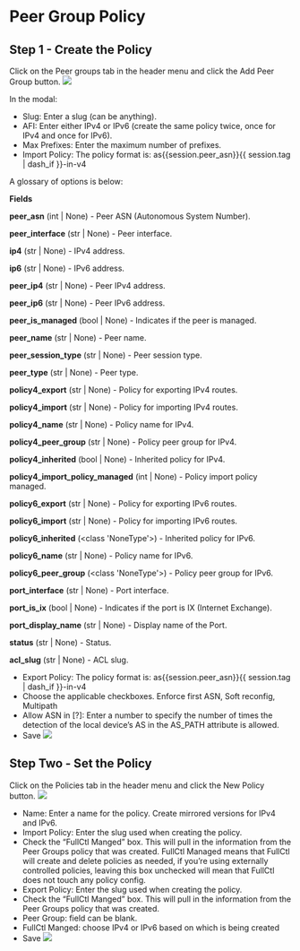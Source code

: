 # Peer Group Policy

## Step 1 - Create the Policy
Click on the Peer groups tab in the header menu and click the Add Peer Group button. 
   ![](img/peergroupstab.png)

In the modal:
- Slug: Enter a slug (can be anything). 
- AFI: Enter either IPv4 or IPv6 (create the same policy twice, once for IPv4 and once for IPv6). 
- Max Prefixes: Enter the maximum number of prefixes.
- Import Policy: The policy format is: as{{session.peer_asn}}{{ session.tag | dash_if }}-in-v4

A glossary of options is below:

**Fields**

**peer_asn** (int | None) - Peer ASN (Autonomous System Number).

**peer_interface** (str | None) - Peer interface.

**ip4** (str | None) - IPv4 address.

**ip6** (str | None) - IPv6 address.

**peer_ip4** (str | None) - Peer IPv4 address.

**peer_ip6** (str | None) - Peer IPv6 address.

**peer_is_managed** (bool | None) - Indicates if the peer is managed.

**peer_name** (str | None) - Peer name.

**peer_session_type** (str | None) - Peer session type.

**peer_type** (str | None) - Peer type.

**policy4_export** (str | None) - Policy for exporting IPv4 routes.

**policy4_import** (str | None) - Policy for importing IPv4 routes.

**policy4_name** (str | None) - Policy name for IPv4.

**policy4_peer_group** (str | None) - Policy peer group for IPv4.

**policy4_inherited** (bool | None) - Inherited policy for IPv4.

**policy4_import_policy_managed** (int | None) - Policy import policy managed.

**policy6_export** (str | None) - Policy for exporting IPv6 routes.

**policy6_import** (str | None) - Policy for importing IPv6 routes.

**policy6_inherited** (<class 'NoneType'>) - Inherited policy for IPv6.

**policy6_name** (str | None) - Policy name for IPv6.

**policy6_peer_group** (<class 'NoneType'>) - Policy peer group for IPv6.

**port_interface** (str | None) - Port interface.

**port_is_ix** (bool | None) - Indicates if the port is IX (Internet Exchange).

**port_display_name** (str | None) - Display name of the Port.

**status** (str | None) - Status.

**acl_slug** (str | None) - ACL slug.


- Export Policy: The policy format is: as{{session.peer_asn}}{{ session.tag | dash_if }}-in-v4
- Choose the applicable checkboxes. Enforce first ASN, Soft reconfig, Multipath
- Allow ASN in [?]: Enter a number to specify the number of times the detection of the local device’s AS in the AS_PATH attribute is allowed.
- Save 
   ![](img/peergroupmodal.png)

## Step Two - Set the Policy
Click on the Policies tab in the header menu and click the New Policy button. 
   ![](img/nwepolicytab.png)
- Name: Enter a name for the policy. Create mirrored versions for IPv4 and IPv6.
- Import Policy: Enter the slug used when creating the policy.
- Check the “FullCtl Manged” box. This will pull in the information from the Peer Groups policy that was created. FullCtl Managed means that FullCtl will create and delete policies as needed, if you’re using externally controlled policies, leaving this box unchecked will mean that FullCtl does not touch any policy config.
- Export Policy: Enter the slug used when creating the policy.
- Check the “FullCtl Manged” box. This will pull in the information from the Peer Groups policy that was created.
- Peer Group: field can be blank.
- FullCtl Manged: choose IPv4 or IPv6 based on which is being created
- Save
   ![](img/ipv4policy.png)

